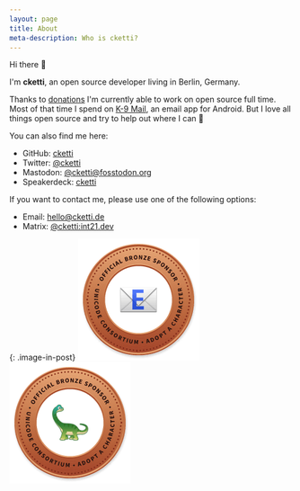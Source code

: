 ```yaml
---
layout: page
title: About
meta-description: Who is cketti?
---
```


Hi there 👋

I'm **cketti**, an open source developer living in Berlin, Germany. 

Thanks to [donations](/sponsor/) I'm currently able to work on open source full time. 
Most of that time I spend on [K-9 Mail](https://k9mail.app/), an email app for Android.
But I love all things open source and try to help out where I can 🔧

You can also find me here:

* GitHub: [cketti](https://github.com/cketti)
* Twitter: [@cketti](https://twitter.com/cketti)
* Mastodon: [@cketti@fosstodon.org](https://fosstodon.org/@cketti)
* Speakerdeck: [cketti](https://speakerdeck.com/cketti)

If you want to contact me, please use one of the following options:
* Email: [hello@cketti.de](mailto:hello@cketti.de)
* Matrix: [@cketti:int21.dev](matrix:u/cketti:int21.dev)

{: .image-in-post}
[![Official Bronze Sponsor of the Email Emoji](/img/bronze-1F4E7.png)](https://unicode.org/consortium/adopted-characters.html#b1F4E7) [![Official Bronze Sponsor of the Sauropod Emoji](/img/bronze-1F995.png)](https://unicode.org/consortium/adopted-characters.html#b1F995)
